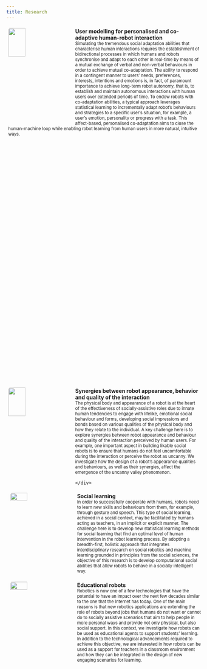 ```yaml
---
title: Research
---
```

<style>
.iconDetails {
	width:30%;
    height:30%;
	float:left;
	max-height:250px;
	max-width:250px; 
	border-radius: 5px;
	margin-right: 5%;
} 

.container {
    width:100%;
    height:24%;
    padding:1%;
}
h4 {
    margin:0px;
}
</style>

<script>
function toggleAbstract(btn) {
    var x = btn.nextElementSibling;
    if (x.innerHTML === "") {
        x.innerHTML = x.getAttribute("text");
    } else {
        x.innerHTML = "";
    }
}
</script>

<div class='container'>
    <div>
	<img src='{{ site.url }}images/research-modeling.jpg' class='iconDetails'>
    </div>  
    <div>
    <h4>User modelling for personalised and co-adaptive human-robot interaction</h4>
	</div>
    <div style="font-size:.8em">Simulating the tremendous social adaptation abilities that characterise human interactions requires the establishment of bidirectional processes in which humans and robots synchronise and adapt to each other in real-time by means of a mutual exchange of verbal and non-verbal behaviours in order to achieve mutual co-adaptation. The ability to respond in a contingent manner to users’ needs, preferences, interests, intentions and emotions is, in fact, of paramount importance to achieve long-term robot autonomy, that is, to establish and maintain autonomous interactions with human users over extended periods of time. To endow robots with co-adaptation abilities, a typical approach leverages statistical learning to incrementally adapt robot’s behaviours and strategies to a specific user’s situation, for example, a user’s emotion, personality or progress with a task. This affect-based, personalised co-adaptation aims to close the human-machine loop while enabling robot learning from human users in more natural, intuitive ways.
	</div>

</div>

<div class='container'>
    <div>
	<img src='{{ site.url }}images/research-synergies.jpg' class='iconDetails'>
    </div>  
    <div style='margin-left:35%;'>
    <h4>Synergies between robot appearance, behavior and quality of the interaction</h4>
    <div style="font-size:.8em"> The physical body and appearance of a robot is at the heart of the effectiveness of socially-assistive roles due to innate human tendencies to engage with lifelike, emotional social behaviour and forms, developing social impressions and bonds based on various qualities of the physical body and how they relate to the individual. A key challenge here is to explore synergies between robot appearance and behaviour and quality of the interaction perceived by human users. For example, one important aspect in building likable social robots is to ensure that humans do not feel uncomfortable during the interaction or perceive the robot as uncanny. We investigate how the design of a robot’s appearance qualities and behaviours, as well as their synergies, affect the emergence of the uncanny valley phenomenon.</div>

    </div>
</div>

<div class='container'>
    <div>
	<img src='{{ site.url }}images/research-social.jpg' class='iconDetails'>
    </div>  
    <div style='margin-left:35%;'>
	<h4>Social learning</h4>
	<div style="font-size:.8em"> In order to successfully cooperate with humans, robots need to learn new skills and behaviours from them, for example, through gesture and speech. This type of social learning, achieved in a social context, may be facilitated by humans acting as teachers, in an implicit or explicit manner. The challenge here is to develop new statistical learning methods for social learning that find an optimal level of human intervention in the robot learning process. By adopting a breadth-first, holistic approach that integrates interdisciplinary research on social robotics and machine learning grounded in principles from the social sciences, the objective of this research is to develop computational social abilities that allow robots to behave in a socially intelligent way.</div>
    </div>
</div>

<div class='container'>
    <div>
	<img src='{{ site.url }}images/research-education.jpg' class='iconDetails'>
    </div>  
    <div style='margin-left:35%;'>
	<h4>Educational robots</h4>
	<div style="font-size:.8em"> Robotics is now one of a few technologies that have the potential to have an impact over the next few decades similar to the one that the Internet has today. One of the main reasons is that new robotics applications are extending the role of robots beyond jobs that humans do not want or cannot do to socially assistive scenarios that aim to help people in more personal ways and provide not only physical, but also social support. In this context, we investigate how robots can be used as educational agents to support students’ learning. In addition to the technological advancements required to achieve this objective, we are interested in how robots can be used as a support for teachers in a classroom environment and how they can be integrated in the design of new engaging scenarios for learning.</div>
    </div>
</div>
